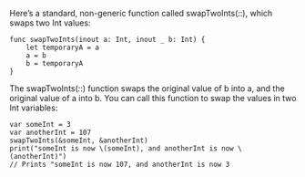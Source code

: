Here’s a standard, non-generic function called swapTwoInts(_:_:), which swaps two Int values:

```
func swapTwoInts(inout a: Int, inout _ b: Int) {
    let temporaryA = a
    a = b
    b = temporaryA
}
```

The swapTwoInts(_:_:) function swaps the original value of b into a, and the original value of a into b. You can call this function to swap the values in two Int variables:

```
var someInt = 3
var anotherInt = 107
swapTwoInts(&someInt, &anotherInt)
print("someInt is now \(someInt), and anotherInt is now \(anotherInt)")
// Prints "someInt is now 107, and anotherInt is now 3
```
